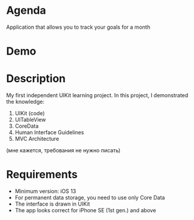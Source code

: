 #  Agenda
Application that allows you to track your goals for a month

# Demo

# Description
My first independent UIKit learning project. In this project, I demonstrated the knowledge:
1. UIKit (code)
1. UITableView
2. CoreData
3. Human Interface Guidelines
4. MVC Architecture

(мне кажется, требования не нужно писать)
# Requirements
- Minimum version: iOS 13
- For permanent data storage, you need to use only Core Data
- The interface is drawn in UIKit
- The app looks correct for iPhone SE (1st gen.) and above

